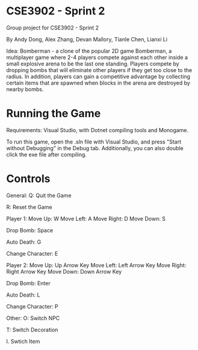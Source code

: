 # CSE3902 - Sprint 2
Group project for CSE3902 - Sprint 2

By Andy Dong, Alex Zhang, Devan Mallory, Tianle Chen, Lianxi Li


Idea: Bomberman - a clone of the popular 2D game Bomberman, a multiplayer game where 2-4 players compete against each other inside a small explosive arena to be the last one standing. Players compete by dropping bombs that will eliminate other players if they get too close to the radius. In addition, players can gain a competitive advantage by collecting certain items that are spawned when blocks in the arena are destroyed by nearby bombs.


# Running the Game
Requirements: Visual Studio, with Dotnet compiling tools and Monogame. 


To run this game, open the .sln file with Visual Studio, and press "Start without Debugging" in the Debug tab. Additionally, you can also double click the exe file after compiling.  

# Controls

General:
  Q: Quit the Game
  
  R: Reset the Game

Player 1: 
  Move Up: W
  Move Left: A
  Move Right: D
  Move Down: S

  Drop Bomb: Space

  Auto Death: G

  Change Character: E

Player 2:
  Move Up: Up Arrow Key
  Move Left: Left Arrow Key
  Move Right: Right Arrow Key
  Move Down: Down Arrow Key

  Drop Bomb: Enter

  Auto Death: L

  Change Character: P

Other:
  O: Switch NPC
  
  T: Switch Decoration
  
  I. Swtich Item
  
  
  
  
  
  
  

